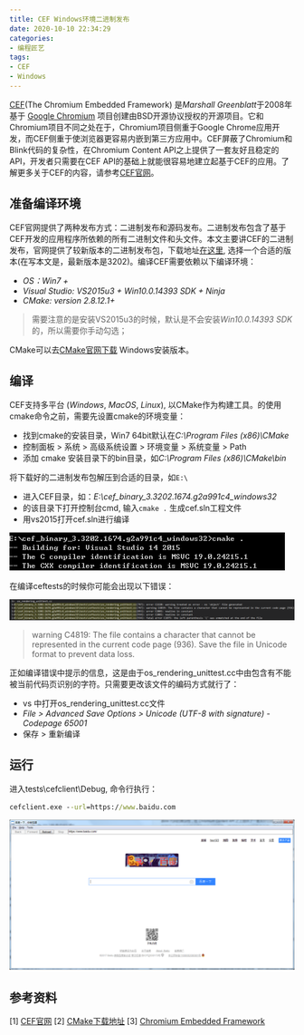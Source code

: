 ```yaml
---
title: CEF Windows环境二进制发布
date: 2020-10-10 22:34:29
categories:
- 编程匠艺
tags:
- CEF
- Windows
---
```


[CEF](https://bitbucket.org/chromiumembedded/cef)(The Chromium Embedded Framework) 是*Marshall Greenblatt*于2008年基于 [Google Chromium](http://www.chromium.org/Home) 项目创建由BSD开源协议授权的开源项目。它和Chromium项目不同之处在于，Chromium项目侧重于Google Chrome应用开发，而CEF侧重于使浏览器更容易内嵌到第三方应用中。CEF屏蔽了Chromium和
 Blink代码的复杂性，在Chromium Content API之上提供了一套友好且稳定的API，开发者只需要在CEF API的基础上就能很容易地建立起基于CEF的应用。了解更多关于CEF的内容，请参考[CEF官网](https://bitbucket.org/chromiumembedded/cef)。

## 准备编译环境

CEF官网提供了两种发布方式：二进制发布和源码发布。二进制发布包含了基于CEF开发的应用程序所依赖的所有二进制文件和头文件。本文主要讲CEF的二进制发布，官网提供了较新版本的二进制发布包，下载地址[在这里](http://opensource.spotify.com/cefbuilds/index.html), 选择一个合适的版本(在写本文是，最新版本是3202)。编译CEF需要依赖以下编译环境：

- *OS：Win7 +*
- *Visual Studio: VS2015u3 + Win10.0.14393 SDK + Ninja*
- *CMake: version 2.8.12.1+*

> 需要注意的是安装VS2015u3的时候，默认是不会安装*Win10.0.14393 SDK* 的，所以需要你手动勾选；

CMake可以去[CMake官网下载](https://cmake.org/download/) Windows安装版本。

<!--more-->

## 编译

CEF支持多平台 (*Windows*, *MacOS*, *Linux*), 以CMake作为构建工具。的使用cmake命令之前，需要先设置cmake的环境变量：

- 找到cmake的安装目录，Win7 64bit默认在*C:\Program Files (x86)\CMake*
- 控制面板 > 系统 > 高级系统设置 > 环境变量 > 系统变量 > Path
- 添加 cmake 安装目录下的bin目录，如*C:\Program Files (x86)\CMake\bin*

将下载好的二进制发布包解压到合适的目录，如`E:\`

- 进入CEF目录，如：*E:\cef_binary_3.3202.1674.g2a991c4_windows32*
- 的该目录下打开控制台cmd, 输入`cmake .` 生成cef.sln工程文件
- 用vs2015打开cef.sln进行编译

![cmake.png](/images/cef-windows-bin/1.png)

在编译ceftests的时候你可能会出现以下错误：

![compile error](/images/cef-windows-bin/2.png)

> warning C4819: The file contains a character that cannot be represented in the current code page (936). Save the file in Unicode format to prevent data loss.

正如编译错误中提示的信息，这是由于os_rendering_unittest.cc中由包含有不能被当前代码页识别的字符。只需要更改该文件的编码方式就行了：

- vs 中打开os_rendering_unittest.cc文件
- *File > Advanced Save Options > Unicode (UTF-8 with signature) - Codepage 65001*
- 保存 > 重新编译

## 运行

进入tests\cefclient\Debug, 命令行执行：

```cmd
cefclient.exe --url=https://www.baidu.com
```

![cefclient.exe](/images/cef-windows-bin/3.png)

## 参考资料

[1] [CEF官网](https://bitbucket.org/chromiumembedded/cef)
[2] [CMake下载地址](https://cmake.org/download/)
[3] [Chromium Embedded Framework](http://blogs.adobe.com/webplatform/2013/05/01/the-chromium-embedded-framework/)
